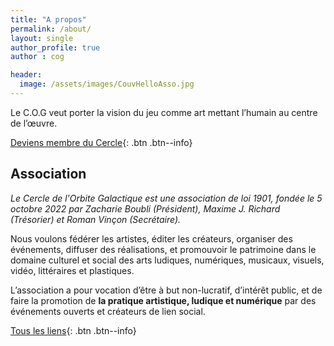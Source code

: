 ```yaml
---
title: "A propos"
permalink: /about/
layout: single
author_profile: true
author : cog

header:
  image: /assets/images/CouvHelloAsso.jpg
---
```


Le C.O.G veut porter la vision du jeu comme art mettant l’humain au centre de l’œuvre. 

[Deviens membre du Cercle](https://www.helloasso.com/associations/le-cercle-de-l-orbite-galactique/adhesions/adhesion-membre-1-an){: .btn .btn--info}

## Association

*Le Cercle de l'Orbite Galactique est une association de loi 1901, fondée le 5 octobre 2022 par Zacharie Boubli (Président), Maxime J. Richard (Trésorier) et Roman Vinçon (Secrétaire).*

Nous voulons fédérer les artistes, éditer les créateurs, organiser des événements, diffuser des réalisations, et promouvoir le patrimoine dans le domaine culturel et social des arts ludiques, numériques, musicaux, visuels, vidéo, littéraires et plastiques. 

L’association a pour vocation d’être à but non-lucratif,
d’intérêt public, et de faire la promotion de **la pratique artistique, ludique et numérique** par des
événements ouverts et créateurs de lien social.

[Tous les liens](https://linktr.ee/cogalactique){: .btn .btn--info}
